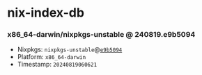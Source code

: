 # nix-index-db
### x86_64-darwin/nixpkgs-unstable @ 240819.e9b5094
- Nixpkgs: `nixpkgs-unstable`@[`e9b5094`](https://github.com/NixOS/nixpkgs/commit/e9b5094b8f6e06a46f9f53bb97a9573b7cedf2a2)
- Platform: `x86_64-darwin`
- Timestamp: `20240819060621`
